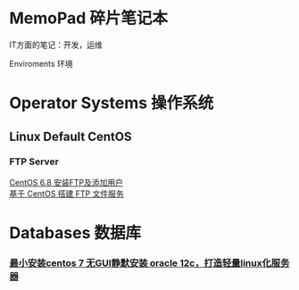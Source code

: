 # MemoPad 碎片笔记本
IT方面的笔记：开发，运维

Enviroments 环境
# Operator Systems 操作系统
## Linux Default CentOS
### FTP Server
[CentOS 6.8 安装FTP及添加用户](https://www.linuxidc.com/Linux/2017-05/143662.htm)<br/>
[基于 CentOS 搭建 FTP 文件服务](https://www.linuxidc.com/Linux/2017-11/148518.htm)

# Databases 数据库
### [最小安装centos 7 无GUI静默安装 oracle 12c，打造轻量linux化服务器](https://www.cnblogs.com/mokeyish/p/5531769.html)

